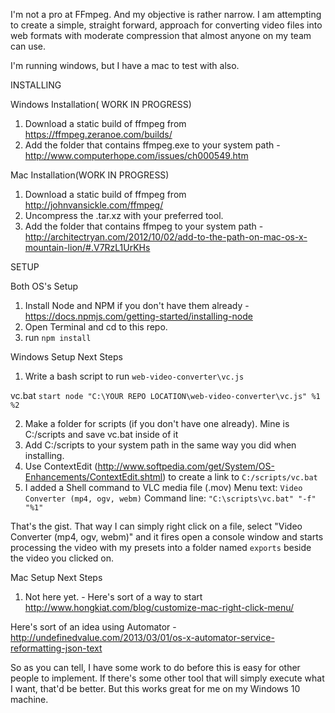 I'm not a pro at FFmpeg. And my objective is rather narrow. I am attempting to create a simple, straight forward, approach for converting video files into web formats with moderate compression that almost anyone on my team can use.

I'm running windows, but I have a mac to test with also.


INSTALLING

Windows Installation( WORK IN PROGRESS)

1. Download a static build of ffmpeg from https://ffmpeg.zeranoe.com/builds/
2. Add the folder that contains ffmpeg.exe to your system path - http://www.computerhope.com/issues/ch000549.htm


Mac Installation(WORK IN PROGRESS)

1. Download a static build of ffmpeg from http://johnvansickle.com/ffmpeg/
2. Uncompress the .tar.xz with your preferred tool.
3. Add the folder that contains ffmpeg to your system path - http://architectryan.com/2012/10/02/add-to-the-path-on-mac-os-x-mountain-lion/#.V7RzL1UrKHs


SETUP

Both OS's Setup

1. Install Node and NPM if you don't have them already - https://docs.npmjs.com/getting-started/installing-node
2. Open Terminal and cd to this repo.
3. run `npm install`



Windows Setup Next Steps

1. Write a bash script to run `web-video-converter\vc.js`

vc.bat
```start node "C:\YOUR REPO LOCATION\web-video-converter\vc.js" %1 %2```

2. Make a folder for scripts (if you don't have one already). Mine is C:/scripts and save vc.bat inside of it
3. Add C:/scripts to your system path in the same way you did when installing.
4. Use ContextEdit (http://www.softpedia.com/get/System/OS-Enhancements/ContextEdit.shtml) to create a link to `C:/scripts/vc.bat`
5. I added a Shell command to VLC media file (.mov)
	Menu text: `Video Converter (mp4, ogv, webm)`
	Command line: `"C:\scripts\vc.bat" "-f" "%1"`


That's the gist. That way I can simply right click on a file, select "Video Converter (mp4, ogv, webm)" and it fires open a console window and starts processing the video with my presets into a folder named `exports` beside the video you clicked on.



Mac Setup Next Steps
1. Not here yet. - Here's sort of a way to start http://www.hongkiat.com/blog/customize-mac-right-click-menu/

Here's sort of an idea using Automator - http://undefinedvalue.com/2013/03/01/os-x-automator-service-reformatting-json-text


So as you can tell, I have some work to do before this is easy for other people to implement. If there's some other tool that will simply execute what I want, that'd be better. But this works great for me on my Windows 10 machine.
